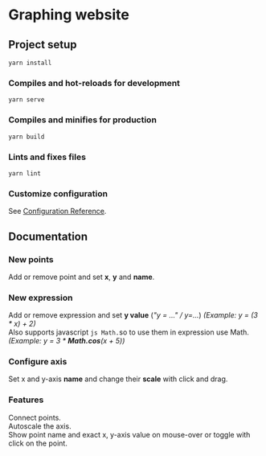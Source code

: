 # Graphing website

## Project setup
```
yarn install
```

### Compiles and hot-reloads for development
```
yarn serve
```

### Compiles and minifies for production
```
yarn build
```

### Lints and fixes files
```
yarn lint
```

### Customize configuration
See [Configuration Reference](https://cli.vuejs.org/config/).

## Documentation 
### New points
Add or remove point and set __x__, __y__ and __name__.

### New expression
Add or remove expression and set __y value__ (_"y = ..." / y=..._) _(Example: y = (3 * x) + 2)_  
Also supports javascript ```js Math.```so to use them in expression use Math. _(Example: y = 3 * **Math.cos**(x + 5))_

### Configure axis
Set x and y-axis __name__ and change their __scale__ with click and drag.

### Features
Connect points.  
Autoscale the axis.  
Show point name and exact x, y-axis value on mouse-over or toggle with click on the point. 
